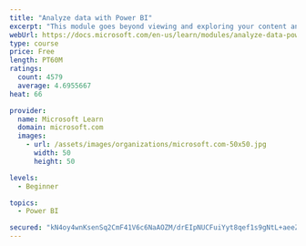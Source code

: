 ```yaml
---
title: "Analyze data with Power BI"
excerpt: "This module goes beyond viewing and exploring your content and explains how to interact with it by working with reports and dashboards to uncover and share new business insights."
webUrl: https://docs.microsoft.com/en-us/learn/modules/analyze-data-power-bi/
type: course
price: Free
length: PT60M
ratings:
  count: 4579
  average: 4.6955667
heat: 66

provider:
  name: Microsoft Learn
  domain: microsoft.com
  images:
    - url: /assets/images/organizations/microsoft.com-50x50.jpg
      width: 50
      height: 50

levels:
  - Beginner

topics:
  - Power BI

secured: "kN4oy4wnKsenSq2CmF41V6c6NaAOZM/drEIpNUCFuiYyt8qef1s9gNtL+aeeZ/Gf7G3E1iyFE5TBN4vgx6i8l/WA2kpKGL006Kd6Sj021FroKSbI8zdKFN2M9v3O1vPSy5lRU1v948syrRHfHuUJb2YrE2qki5WLajAwgvw67Y2yZjmuiDTJ+D75QURcb5yalLMCVFdDyhhSXfdpkCoVUALzbdYIGRBbTaQqrmjuPoUILgSTtEJUe4GsuFncT3m4MQTUK+c5G8xjpdU03G6SE6X9bfeKnadhyv4TQUts/+HssRPNrFHSn/sOwZ+R/s8Kdk2iqrDq54hBLw1X66tbovIVayl+wZmsXW1WUmaUx92JDVzyZZsmaVRL0U2KcGwAe38qAlYVR2heecx2g2D5aQ==;in7I9wwiL9kQ0cfR1dmHGQ=="
---
```


